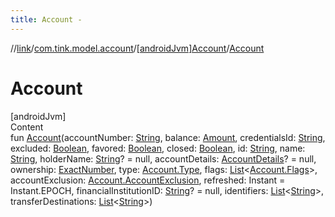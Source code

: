 ```yaml
---
title: Account -
---
```

//[link](../../index.md)/[com.tink.model.account](../index.md)/[[androidJvm]Account](index.md)/[Account](-account.md)



# Account  
[androidJvm]  
Content  
fun [Account](-account.md)(accountNumber: [String](https://kotlinlang.org/api/latest/jvm/stdlib/kotlin/-string/index.html), balance: [Amount](../../com.tink.model.misc/[android-jvm]-amount/index.md), credentialsId: [String](https://kotlinlang.org/api/latest/jvm/stdlib/kotlin/-string/index.html), excluded: [Boolean](https://kotlinlang.org/api/latest/jvm/stdlib/kotlin/-boolean/index.html), favored: [Boolean](https://kotlinlang.org/api/latest/jvm/stdlib/kotlin/-boolean/index.html), closed: [Boolean](https://kotlinlang.org/api/latest/jvm/stdlib/kotlin/-boolean/index.html), id: [String](https://kotlinlang.org/api/latest/jvm/stdlib/kotlin/-string/index.html), name: [String](https://kotlinlang.org/api/latest/jvm/stdlib/kotlin/-string/index.html), holderName: [String](https://kotlinlang.org/api/latest/jvm/stdlib/kotlin/-string/index.html)? = null, accountDetails: [AccountDetails](../[android-jvm]-account-details/index.md)? = null, ownership: [ExactNumber](../../com.tink.model.misc/[android-jvm]-exact-number/index.md), type: [Account.Type](-type/index.md), flags: [List](https://kotlinlang.org/api/latest/jvm/stdlib/kotlin.collections/-list/index.html)<[Account.Flags](-flags/index.md)>, accountExclusion: [Account.AccountExclusion](-account-exclusion/index.md), refreshed: Instant = Instant.EPOCH, financialInstitutionID: [String](https://kotlinlang.org/api/latest/jvm/stdlib/kotlin/-string/index.html)? = null, identifiers: [List](https://kotlinlang.org/api/latest/jvm/stdlib/kotlin.collections/-list/index.html)<[String](https://kotlinlang.org/api/latest/jvm/stdlib/kotlin/-string/index.html)>, transferDestinations: [List](https://kotlinlang.org/api/latest/jvm/stdlib/kotlin.collections/-list/index.html)<[String](https://kotlinlang.org/api/latest/jvm/stdlib/kotlin/-string/index.html)>)  



